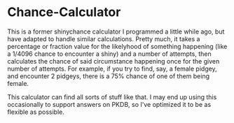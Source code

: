 # Chance-Calculator

This is a former shinychance calculator I programmed a little while ago, but have adapted to handle similar calculations.  Pretty much, it takes a percentage or fraction value for the likelyhood of something happening (like a 1/4096 chance to encounter a shiny) and a number of attempts, then calculates the chance of said circumstance happening once for the given number of attempts.  For example, if you try to find, say, a female pidgey, and encounter 2 pidgeys, there is a 75% chance of one of them being female.

This calculator can find all sorts of stuff like that.  I may end up using this occasionally to support answers on PKDB, so I've optimized it to be as flexible as possible.
